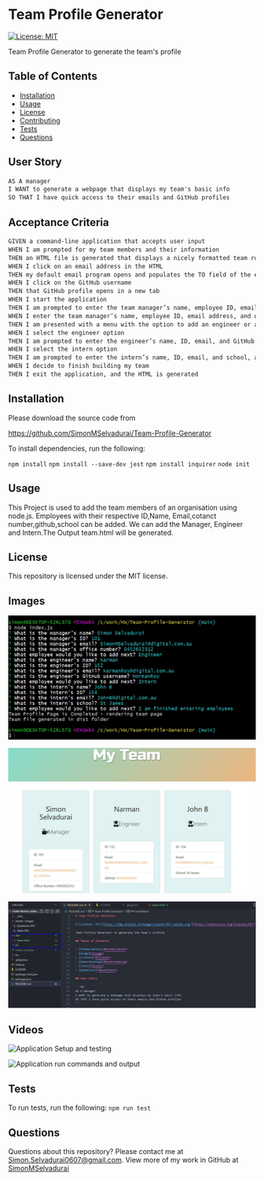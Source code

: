 # Team Profile Generator

[![License: MIT](https://img.shields.io/badge/License-MIT-yellow.svg)](https://opensource.org/licenses/MIT)

Team Profile Generator to generate the team's profile

## Table of Contents

- [Installation](#installation)
- [Usage](#usage)
- [License](#license)
- [Contributing](#contributing)
- [Tests](#tests)
- [Questions](#questions)

## User Story

```md
AS A manager
I WANT to generate a webpage that displays my team's basic info
SO THAT I have quick access to their emails and GitHub profiles
```

## Acceptance Criteria

```md
GIVEN a command-line application that accepts user input
WHEN I am prompted for my team members and their information
THEN an HTML file is generated that displays a nicely formatted team roster based on user input
WHEN I click on an email address in the HTML
THEN my default email program opens and populates the TO field of the email with the address
WHEN I click on the GitHub username
THEN that GitHub profile opens in a new tab
WHEN I start the application
THEN I am prompted to enter the team manager’s name, employee ID, email address, and office number
WHEN I enter the team manager’s name, employee ID, email address, and office number
THEN I am presented with a menu with the option to add an engineer or an intern or to finish building my team
WHEN I select the engineer option
THEN I am prompted to enter the engineer’s name, ID, email, and GitHub username, and I am taken back to the menu
WHEN I select the intern option
THEN I am prompted to enter the intern’s name, ID, email, and school, and I am taken back to the menu
WHEN I decide to finish building my team
THEN I exit the application, and the HTML is generated
```

## Installation

Please download the source code from

https://github.com/SimonMSelvadurai/Team-Profile-Generator

To install dependencies, run the following:

`npm install`
`npm install --save-dev jest`
`npm install inquirer`
`node init`

## Usage

This Project is used to add the team members of an organisation using node.js.
Employees with their respective ID,Name, Email,cotanct number,github,school can be added.
We can add the Manager, Engineer and Intern.The Output team.html will be generated.

## License

This repository is licensed under the MIT license.

## Images

![Questions](/assets/images/Questions.JPG)

![Team Image](/assets/images/Team.JPG)

![output Folder](/assets/images/output_Team.JPG)

## Videos

![Application Setup and testing](assets/videos/Setup-Testing.gif)

![Application run commands and output](./assets/videos/ApplicationWalkthrough.gif)

## Tests

To run tests, run the following:
`npm run test`

## Questions

Questions about this repository? Please contact me at [Simon.Selvadurai0607@gmail.com](mailto:Simon.Selvadurai0607@gmail.com). View more of my work in GitHub at [SimonMSelvadurai](https://github.com/SimonMSelvadurai)
